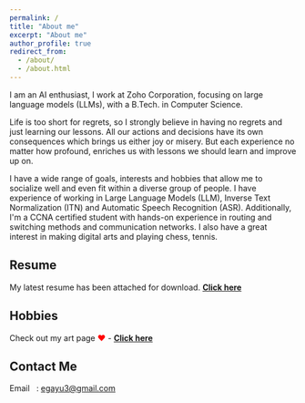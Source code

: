 ```yaml
---
permalink: /
title: "About me"
excerpt: "About me"
author_profile: true
redirect_from: 
  - /about/
  - /about.html
---
```


I am an AI enthusiast, I work at Zoho Corporation, focusing on large language models (LLMs), with a B.Tech. in Computer Science.
 
Life is too short for regrets, so I strongly believe in having no regrets and just learning our lessons. All our actions and decisions have its own consequences which brings us either joy or misery. But each experience no matter how profound, enriches us with lessons we should learn and improve up on. 

I have a wide range of goals, interests and hobbies that allow me to socialize well and even fit within a diverse group of people. I have experience of working in Large Language Models (LLM), Inverse Text Normalization (ITN) and Automatic Speech Recognition (ASR). Additionally, I'm a CCNA certified student with hands-on experience in routing and switching methods and communication networks. I also have a great interest in making digital arts and playing chess, tennis.
<br>

Resume
------
My latest resume has been attached for download. [__Click here__](https://github.com/gayu-thri/gayu-thri.github.io/blob/master/_pages/GayathriE-Resume.pdf)
<br>

Hobbies
-------
Check out my art page <span style="color:red;">&#10084;</span> - [__Click here__ ](https://www.instagram.com/_g3rt__/) 

Contact Me
------
Email&nbsp;&nbsp;&nbsp;: [egayu3@gmail.com](mailto:egayu3@gmail.com)<br>
